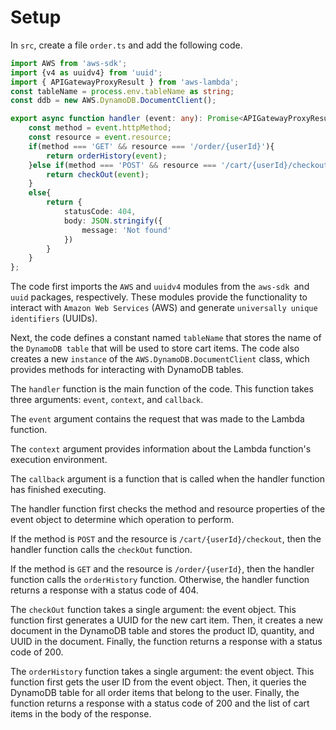 # Setup 

In `src`, create a file `order.ts` and add the following code.

```ts
import AWS from 'aws-sdk';
import {v4 as uuidv4} from 'uuid';
import { APIGatewayProxyResult } from 'aws-lambda';
const tableName = process.env.tableName as string;
const ddb = new AWS.DynamoDB.DocumentClient();

export async function handler (event: any): Promise<APIGatewayProxyResult> {
    const method = event.httpMethod;
    const resource = event.resource;
    if(method === 'GET' && resource === '/order/{userId}'){
        return orderHistory(event);
    }else if(method === 'POST' && resource === '/cart/{userId}/checkout'){
        return checkOut(event);
    }
    else{
        return {
            statusCode: 404,
            body: JSON.stringify({
                message: 'Not found'
            })
        }
    }
};
```

The code first imports the `AWS` and `uuidv4` modules from the `aws-sdk `and `uuid` packages, respectively. These modules provide the functionality to interact with `Amazon Web Services` (AWS) and generate `universally unique identifiers` (UUIDs).

Next, the code defines a constant named `tableName` that stores the name of the `DynamoDB table` that will be used to store cart items. The code also creates a new `instance` of the `AWS.DynamoDB.DocumentClient` class, which provides methods for interacting with DynamoDB tables.


The `handler` function is the main function of the code. This function takes three arguments: `event`, `context`, and `callback`. 

The `event` argument contains the request that was made to the Lambda function. 

The `context` argument provides information about the Lambda function's execution environment. 

The `callback` argument is a function that is called when the handler function has finished executing.

The handler function first checks the method and resource properties of the event object to determine which operation to perform. 

If the method is  `POST`   and the resource is `/cart/{userId}/checkout`, then the handler function calls the `checkOut` function. 

If the method is `GET` and the resource is `/order/{userId}`, then the handler function calls the `orderHistory` function. Otherwise, the handler function returns a response with a status code of 404.

The `checkOut` function takes a single argument: the event object. This function first generates a UUID for the new cart item. Then, it creates a new document in the DynamoDB table and stores the product ID, quantity, and UUID in the document. Finally, the function returns a response with a status code of 200.

The `orderHistory` function takes a single argument: the event object. This function first gets the user ID from the event object. Then, it queries the DynamoDB table for all order items that belong to the user. Finally, the function returns a response with a status code of 200 and the list of cart items in the body of the response.